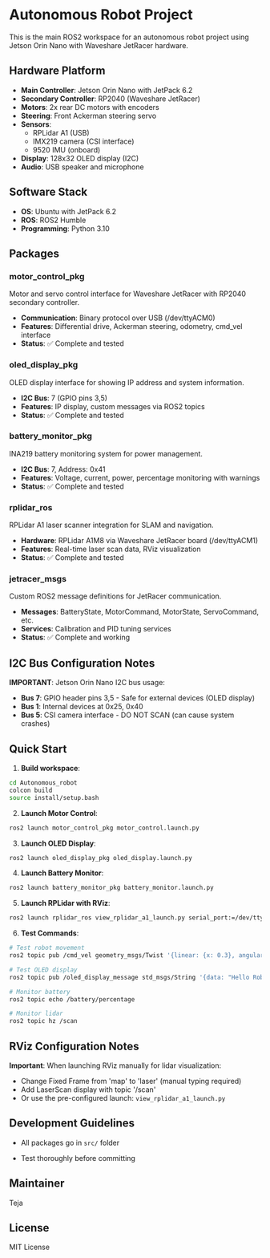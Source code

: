 # Autonomous Robot Project

This is the main ROS2 workspace for an autonomous robot project using Jetson Orin Nano with Waveshare JetRacer hardware.

## Hardware Platform

- **Main Controller**: Jetson Orin Nano with JetPack 6.2
- **Secondary Controller**: RP2040 (Waveshare JetRacer)
- **Motors**: 2x rear DC motors with encoders
- **Steering**: Front Ackerman steering servo
- **Sensors**:
  - RPLidar A1 (USB)
  - IMX219 camera (CSI interface)
  - 9520 IMU (onboard)
- **Display**: 128x32 OLED display (I2C)
- **Audio**: USB speaker and microphone

## Software Stack

- **OS**: Ubuntu with JetPack 6.2
- **ROS**: ROS2 Humble
- **Programming**: Python 3.10

## Packages

### motor_control_pkg
Motor and servo control interface for Waveshare JetRacer with RP2040 secondary controller.
- **Communication**: Binary protocol over USB (/dev/ttyACM0)
- **Features**: Differential drive, Ackerman steering, odometry, cmd_vel interface
- **Status**: ✅ Complete and tested

### oled_display_pkg
OLED display interface for showing IP address and system information.
- **I2C Bus**: 7 (GPIO pins 3,5)
- **Features**: IP display, custom messages via ROS2 topics
- **Status**: ✅ Complete and tested

### battery_monitor_pkg
INA219 battery monitoring system for power management.
- **I2C Bus**: 7, Address: 0x41
- **Features**: Voltage, current, power, percentage monitoring with warnings
- **Status**: ✅ Complete and tested

### rplidar_ros
RPLidar A1 laser scanner integration for SLAM and navigation.
- **Hardware**: RPLidar A1M8 via Waveshare JetRacer board (/dev/ttyACM1)
- **Features**: Real-time laser scan data, RViz visualization
- **Status**: ✅ Complete and tested

### jetracer_msgs
Custom ROS2 message definitions for JetRacer communication.
- **Messages**: BatteryState, MotorCommand, MotorState, ServoCommand, etc.
- **Services**: Calibration and PID tuning services
- **Status**: ✅ Complete and working

## I2C Bus Configuration Notes

**IMPORTANT**: Jetson Orin Nano I2C bus usage:
- **Bus 7**: GPIO header pins 3,5 - Safe for external devices (OLED display)
- **Bus 1**: Internal devices at 0x25, 0x40
- **Bus 5**: CSI camera interface - DO NOT SCAN (can cause system crashes)

## Quick Start

1. **Build workspace**:
```bash
cd Autonomous_robot
colcon build
source install/setup.bash
```

2. **Launch Motor Control**:
```bash
ros2 launch motor_control_pkg motor_control.launch.py
```

3. **Launch OLED Display**:
```bash
ros2 launch oled_display_pkg oled_display.launch.py
```

4. **Launch Battery Monitor**:
```bash
ros2 launch battery_monitor_pkg battery_monitor.launch.py
```

5. **Launch RPLidar with RViz**:
```bash
ros2 launch rplidar_ros view_rplidar_a1_launch.py serial_port:=/dev/ttyACM1
```

6. **Test Commands**:
```bash
# Test robot movement
ros2 topic pub /cmd_vel geometry_msgs/Twist '{linear: {x: 0.3}, angular: {z: 0.5}}'

# Test OLED display
ros2 topic pub /oled_display_message std_msgs/String '{data: "Hello Robot!"}'

# Monitor battery
ros2 topic echo /battery/percentage

# Monitor lidar
ros2 topic hz /scan
```

## RViz Configuration Notes

**Important**: When launching RViz manually for lidar visualization:
- Change Fixed Frame from 'map' to 'laser' (manual typing required)
- Add LaserScan display with topic '/scan'
- Or use the pre-configured launch: `view_rplidar_a1_launch.py`

## Development Guidelines

- All packages go in `src/` folder

- Test thoroughly before committing

## Maintainer

Teja

## License

MIT License
